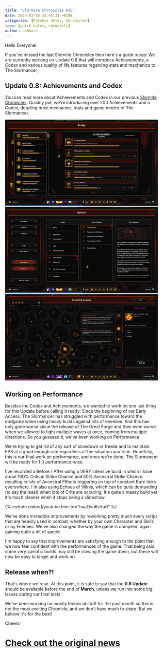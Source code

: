 ```yaml
---
title: "Slormite Chronicles #35"
date: 2024-03-06 15:46:31 +0100
categories: [Patches Notes, Chronicles]
tags: [patch_notes, chronicle]
author: ashmore
---
```

Hello Everyone!  
  
If you've missed the last Slormite Chronicles then here's a quick recap: We are currently working on Update 0.8 that will introduce Achievements, a Codex and various quality of life features regarding stats and mechanics to The Slormancer,  
  
Update 0.8: Achievements and Codex
----------------------------------

  
You can read more about Achievements and Codex in our previous [Slormite Chronicles](https://steamcommunity.com/games/1104280/announcements/detail/4031353167277495724). Quickly put, we're introducing over 200 Achievements and a Codex, detailing most mechanics, stats and game modes of The Slormancer.   
  
![](/assets/patch_notes/e26ea74af1e3c590b76366f98a5967094ab06073)   
![](/assets/patch_notes/ddea70430bb07b72bf57d262e785255854142a42)  
![](/assets/patch_notes/4c4c5cd183e0e0f414c01483f7a17cccb176a066)  
  
Working on Performance
----------------------

  
Besides the Codex and Achievements, we wanted to work on one last thing for this Update before calling it ready: Since the beginning of our Early Access, The Slormancer has struggled with performance toward the endgame when using heavy builds against lots of enemies. And this has only gone worse since the release of The Great Forge and then even worse when we allowed to fight multiple waves at once, coming from multiple directions. So you guessed it, we've been working on Performance.  
  
We're trying to get rid of any sort of slowdown or freeze and to maintain FPS at a good enough rate regardless of the situation you're in. Hopefully, this is our final work on performance, and once we're done, The Slormancer will be ready for 1.0 performance-wise.  
  
I've recorded a Before / After using a VERY intensive build in which I have about 100% Critical Strike Chance and 50% Ancestral Strike Chance, resulting in lots of Ancestral Effects triggering on top of constant Burn ticks everywhere. I'm also using Echoes of Vilinis, which can be quite demanding (to say the least) when lots of Crits are occuring. It's quite a messy build yet it's much cleaner when it stops being a slideshow.  
  
{% include embed/youtube.html id="buaOvu6cVu0" %}
  
We've done incredible improvements by reworking pretty much every script that are heavily used in combat, whether by your own Character and Skills or by Enemies. We've also changed the way the game is compiled, again gaining quite a bit of speed.  
  
I'm happy to say that improvements are satisfying enough to the point that we now feel confident with the performances of the game. That being said, some very specific builds may still be slowing the game down, but these will now be easy to target and work on.  
  
Release when?!
--------------

  
That's where we're at. At this point, it is safe to say that the **0.8 Update** should be available before the end of **March**, unless we run into some big issues during our final tests.   
  
We've been working on mostly technical stuff for the past month so this is not the most exciting Chronicle, and we don't have much to share. But we believe it's for the best!  
  
Cheers!

# <a href="https://steamstore-a.akamaihd.net/news/externalpost/steam_community_announcements/5679673637648753084" target="_blank">Check out the original news</a>
